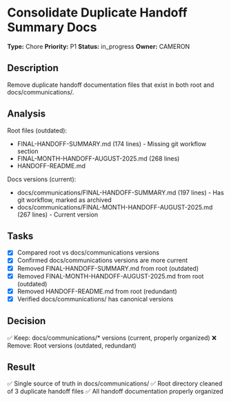 # Consolidate Duplicate Handoff Summary Docs

**Type:** Chore
**Priority:** P1
**Status:** in_progress
**Owner:** CAMERON

## Description
Remove duplicate handoff documentation files that exist in both root and docs/communications/.

## Analysis
Root files (outdated):
- FINAL-HANDOFF-SUMMARY.md (174 lines) - Missing git workflow section
- FINAL-MONTH-HANDOFF-AUGUST-2025.md (268 lines)
- HANDOFF-README.md

Docs versions (current):
- docs/communications/FINAL-HANDOFF-SUMMARY.md (197 lines) - Has git workflow, marked as archived
- docs/communications/FINAL-MONTH-HANDOFF-AUGUST-2025.md (267 lines) - Current version

## Tasks
- [x] Compared root vs docs/communications versions
- [x] Confirmed docs/communications versions are more current
- [x] Removed FINAL-HANDOFF-SUMMARY.md from root (outdated)
- [x] Removed FINAL-MONTH-HANDOFF-AUGUST-2025.md from root (outdated)
- [x] Removed HANDOFF-README.md from root (redundant)
- [x] Verified docs/communications/ has canonical versions

## Decision
✅ Keep: docs/communications/* versions (current, properly organized)
❌ Remove: Root versions (outdated, redundant)

## Result
✅ Single source of truth in docs/communications/
✅ Root directory cleaned of 3 duplicate handoff files
✅ All handoff documentation properly organized
